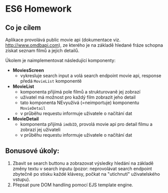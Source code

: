 # ES6 Homework

## Co je cílem

Aplikace provolává public movie api (dokumentace viz. http://www.omdbapi.com), ze kterého je na základě hledané fráze schopna získat seznam filmů a jejich detailů.

Úkolem je naimplementovat následující komponenty:

* **MoviesScreen**
  * vykresluje search input a volá search endpoint movie api, response předá `MovieList` komponentě
* **MovieList**
  * komponenta přijímá pole filmů a strukturovaně jej zobrazí
  * uživatel má možnost pro každý film zobrazit jeho detail
  * tato komponenta NEvyužívá (=neimportuje) komponentu `MovieDetail`
  * v průběhu requestu informuje uživatele o načítání dat
* **MovieDetail**
  * komponenta přijímá `imdbID`, provolá movie api pro detail filmu a zobrazí jej uživateli
  * v průběhu requestu informuje uživatele o načítání dat

## Bonusové úkoly:

1. Zbavit se search buttonu a zobrazovat výsledky hledání na základě změny textu v search inputu (pozor: neprovolávat search endpoint zbytečně po stisku každé klávesy, počkat na "utichnutí" uživatelského vstupu).
2. Přepsat pure DOM handling pomocí EJS template engine.